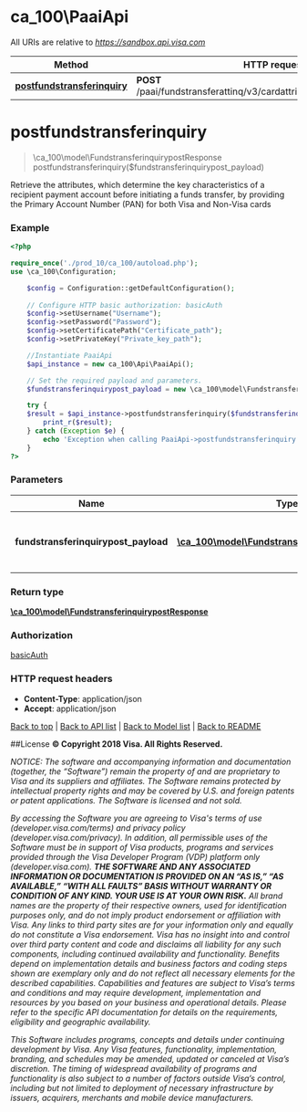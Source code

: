 # ca_100\PaaiApi

All URIs are relative to *https://sandbox.api.visa.com*

Method | HTTP request | Description
------------- | ------------- | -------------
[**postfundstransferinquiry**](PaaiApi.md#postfundstransferinquiry) | **POST** /paai/fundstransferattinq/v3/cardattributes/fundstransferinquiry | 


# **postfundstransferinquiry**
> \ca_100\model\FundstransferinquirypostResponse postfundstransferinquiry($fundstransferinquirypost_payload)



Retrieve the attributes, which determine the key characteristics of a recipient payment account before initiating a funds transfer, by providing the Primary Account Number (PAN) for both Visa and Non-Visa cards

### Example
```php
<?php

require_once('./prod_10/ca_100/autoload.php');
use \ca_100\Configuration;

    $config = Configuration::getDefaultConfiguration();
    
    // Configure HTTP basic authorization: basicAuth
    $config->setUsername("Username");
    $config->setPassword("Password");
    $config->setCertificatePath("Certificate_path");
    $config->setPrivateKey("Private_key_path");

    //Instantiate PaaiApi
    $api_instance = new ca_100\Api\PaaiApi();

    // Set the required payload and parameters.
    $fundstransferinquirypost_payload = new \ca_100\model\FundstransferinquirypostPayload(); // \ca_100\model\FundstransferinquirypostPayload

    try {
    $result = $api_instance->postfundstransferinquiry($fundstransferinquirypost_payload);
        print_r($result);
    } catch (Exception $e) {
        echo 'Exception when calling PaaiApi->postfundstransferinquiry: ', $e->getMessage(), PHP_EOL;
    }
?>
```

### Parameters

Name | Type | Description  | Notes
------------- | ------------- | ------------- | -------------
 **fundstransferinquirypost_payload** | [**\ca_100\model\FundstransferinquirypostPayload**](../Model/\ca_100\model\FundstransferinquirypostPayload.md)| Request body for Funds Transfer Inquiry |

### Return type

[**\ca_100\model\FundstransferinquirypostResponse**](../Model/FundstransferinquirypostResponse.md)

### Authorization

[basicAuth](../../README.md#basicAuth)

### HTTP request headers

 - **Content-Type**: application/json
 - **Accept**: application/json

[Back to top](#)   |   [Back to API list](../../README.md#documentation-for-api-endpoints)   |   [Back to Model list](../../README.md#documentation-for-models)   |   [Back to README](../../README.md)


##License
**© Copyright 2018 Visa. All Rights Reserved.**

*NOTICE: The software and accompanying information and documentation (together, the “Software”) remain the property of
and are proprietary to Visa and its suppliers and affiliates. The Software remains protected by intellectual property
rights and may be covered by U.S. and foreign patents or patent applications. The Software is licensed and not sold.*

*By accessing the Software you are agreeing to Visa's terms of use (developer.visa.com/terms) and privacy policy (developer.visa.com/privacy).
In addition, all permissible uses of the Software must be in support of Visa products, programs and services provided
through the Visa Developer Program (VDP) platform only (developer.visa.com). **THE SOFTWARE AND ANY ASSOCIATED
INFORMATION OR DOCUMENTATION IS PROVIDED ON AN “AS IS,” “AS AVAILABLE,” “WITH ALL FAULTS” BASIS WITHOUT WARRANTY OR
CONDITION OF ANY KIND. YOUR USE IS AT YOUR OWN RISK.** All brand names are the property of their respective owners, used for identification purposes only, and do not imply
product endorsement or affiliation with Visa. Any links to third party sites are for your information only and equally
do not constitute a Visa endorsement. Visa has no insight into and control over third party content and code and disclaims
all liability for any such components, including continued availability and functionality. Benefits depend on implementation
details and business factors and coding steps shown are exemplary only and do not reflect all necessary elements for the
described capabilities. Capabilities and features are subject to Visa’s terms and conditions and may require development,
implementation and resources by you based on your business and operational details. Please refer to the specific
API documentation for details on the requirements, eligibility and geographic availability.*

*This Software includes programs, concepts and details under continuing development by Visa. Any Visa features,
functionality, implementation, branding, and schedules may be amended, updated or canceled at Visa’s discretion.
The timing of widespread availability of programs and functionality is also subject to a number of factors outside Visa’s control,
including but not limited to deployment of necessary infrastructure by issuers, acquirers, merchants and mobile device manufacturers.*